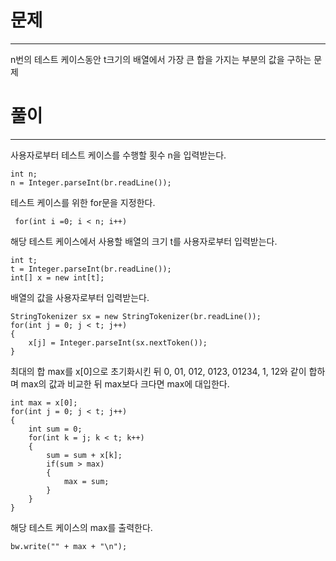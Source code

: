 # 문제

----

n번의 테스트 케이스동안 t크기의 배열에서 가장 큰 합을 가지는 부분의 값을 구하는 문제

# 풀이

---

사용자로부터 테스트 케이스를 수행할 횟수 n을 입력받는다.

    int n;
    n = Integer.parseInt(br.readLine());

테스트 케이스를 위한 for문을 지정한다.

     for(int i =0; i < n; i++)

해당 테스트 케이스에서 사용할 배열의 크기 t를 사용자로부터 입력받는다.

    int t;
    t = Integer.parseInt(br.readLine());
    int[] x = new int[t];

배열의 값을 사용자로부터 입력받는다.

    StringTokenizer sx = new StringTokenizer(br.readLine());
    for(int j = 0; j < t; j++)
    {
        x[j] = Integer.parseInt(sx.nextToken());
    }

최대의 합 max를 x[0]으로 초기화시킨 뒤 0, 01, 012, 0123, 01234,
1, 12와 같이 합하며 max의 값과 비교한 뒤 max보다 크다면 max에 대입한다.

    int max = x[0];
    for(int j = 0; j < t; j++)
    {
        int sum = 0;
        for(int k = j; k < t; k++)
        {
            sum = sum + x[k];
            if(sum > max)
            {
                max = sum;
            }
        }
    }

해당 테스트 케이스의 max를 출력한다.
    
    bw.write("" + max + "\n");

